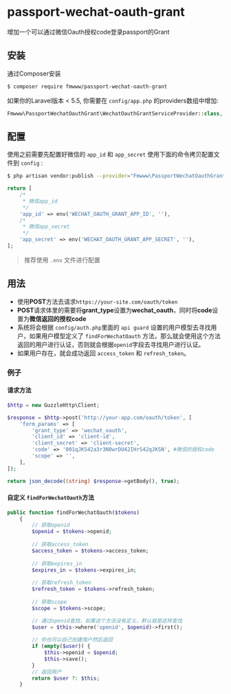 # passport-wechat-oauth-grant
增加一个可以通过微信Oauth授权code登录passport的Grant

## 安装
通过Composer安装
```sh
$ composer require fmwww/passport-wechat-oauth-grant
```

如果你的Laravel版本 < 5.5, 你需要在 `config/app.php` 的providers数组中增加:
```php
Fmwww\PassportWechatOauthGrant\WechatOauthGrantServiceProvider::class,
```

## 配置
使用之前需要先配置好微信的 `app_id` 和 `app_secret`
使用下面的命令拷贝配置文件到 `config` :

```sh
$ php artisan vendor:publish --provider="Fmwww\PassportWechatOauthGrant\WechatOauthGrantServiceProvider"
```

```php
return [
    /*
     * 微信app_id
     */
    'app_id' => env('WECHAT_OAUTH_GRANT_APP_ID', ''),
    /*
     * 微信app_secret
     */
    'app_secret' => env('WECHAT_OAUTH_GRANT_APP_SECRET', ''),
];
```
> 推荐使用 `.env` 文件进行配置


## 用法
- 使用**POST**方法去请求`https://your-site.com/oauth/token`
- **POST**请求体里的需要将**grant_type**设置为**wechat_oauth**，同时将**code**设置为**微信返回的授权code**
- 系统将会根据 `config/auth.php`里面的 `api guard` 设置的用户模型去寻找用户，如果用户模型定义了 `findForWechatOauth` 方法，那么就会使用这个方法返回的用户进行认证，否则就会根据`openid`字段去寻找用户进行认证。
- 如果用户存在，就会成功返回 `access_token` 和 `refresh_token`。
### 例子
#### 请求方法
```php
$http = new GuzzleHttp\Client;

$response = $http->post('http://your-app.com/oauth/token', [
    'form_params' => [
        'grant_type' => 'wechat_oauth',
        'client_id' => 'client-id',
        'client_secret' => 'client-secret',
        'code' => '001qJKS42a3r3N0wrDU42IHrS42qJKSN', #微信的授权code
        'scope' => '',
    ],
]);

return json_decode((string) $response->getBody(), true);
```
#### 自定义 `findForWechatOauth`方法
```php
public function findForWechatOauth($tokens)
    {
        // 获取openid
        $openid = $tokens->openid;
        
        // 获取access_token
        $access_token = $tokens->access_token;
        
        // 获取expires_in
        $expires_in = $tokens->expires_in;
        
        // 获取refresh_token
        $refresh_token = $tokens->refresh_token;
        
        // 获取scope
        $scope = $tokens->scope;

        // 通过openid查找，如果这个方法没有定义，默认就是这样查找
        $user = $this->where('openid', $openid)->first();
        
        // 你也可以自己创建用户然后返回
        if (empty($user)) {
            $this->openid = $openid;
            $this->save();
        }
        // 返回用户
        return $user ?: $this;
    }
```
